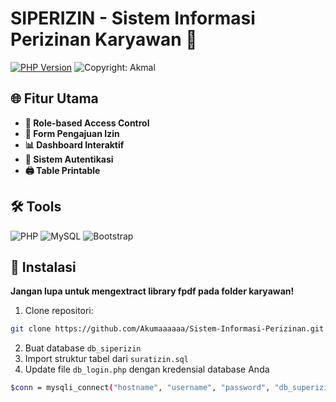 # SIPERIZIN - Sistem Informasi Perizinan Karyawan 🌟

[![PHP Version](https://img.shields.io/badge/PHP-7.4%2B-blue.svg)](https://php.net/)
![Copyright: Akmal](https://img.shields.io/badge/Copyright-Akmal-green.svg)

## 🌐 Fitur Utama
- **👑 Role-based Access Control**
- **📅 Form Pengajuan Izin**
- **📊 Dashboard Interaktif** 
- **🔐 Sistem Autentikasi** 
- **🖨️ Table Printable**

## 🛠 Tools
![PHP](https://img.shields.io/badge/-PHP-777BB4?logo=php&logoColor=white)
![MySQL](https://img.shields.io/badge/-MySQL-4479A1?logo=mysql&logoColor=white)
![Bootstrap](https://img.shields.io/badge/-Bootstrap-7952B3?logo=bootstrap&logoColor=white)

## 🚀 Instalasi
**Jangan lupa untuk mengextract library fpdf pada folder karyawan!**
1. Clone repositori:
```bash
git clone https://github.com/Akumaaaaaa/Sistem-Informasi-Perizinan.git
```
2. Buat database ```db_siperizin```
3. Import struktur tabel dari ```suratizin.sql```
4. Update file ```db_login.php``` dengan kredensial database Anda
```bash
$conn = mysqli_connect("hostname", "username", "password", "db_superizin");
```
